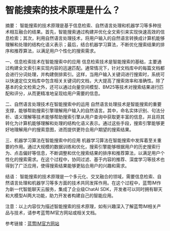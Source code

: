 # 智能搜索的技术原理是什么？                                                                               

摘要：
智能搜索的技术原理是基于信息检索、自然语言处理和机器学习等多种技术相互融合的结果。首先，智能搜索通过构建并优化全文索引来实现快速高效的信息检索；其次，利用自然语言处理技术，将用户输入的自然语言转换成计算机能够理解和处理的结构化语义表示；最后，结合机器学习算法，不断优化搜索结果的排序和推荐算法，以满足用户个性化的搜索需求。

一、信息检索技术在智能搜索中的应用
信息检索技术是智能搜索的基础，主要通过构建全文索引来实现内容的迅速匹配。通常情况下，针对文档库中的每篇文档都会进行分词处理，并构建倒排索引。这样，当用户输入关键词进行搜索时，系统可以快速定位文档库中包含相关关键词的文档，大大提高了搜索效率和准确性。除了基本的全文检索之外，还可以通过向量空间模型、BM25等技术对搜索结果进行匹配和评分，从而更精准地呈现给用户需要的信息。

二、自然语言处理技术在智能搜索中的运用
自然语言处理技术是智能搜索的重要支撑，能够帮助搜索引擎理解用户输入的自然语言。其中，命名实体识别、句法分析、语义理解等技术能够帮助搜索引擎从用户查询中获取更丰富的信息，并且将其转化为计算机能够理解和处理的结构化语义表示。通过这些手段，搜索引擎能够更好地理解用户的搜索意图，进而提供更符合用户期望的搜索结果。

三、机器学习算法在智能搜索中的应用
机器学习算法在智能搜索中发挥着至关重要的作用。通过大规模的数据训练和优化，搜索引擎能够根据用户的历史搜索行为、点击偏好等信息，不断调整和优化搜索结果的排序和推荐算法，以满足用户个性化的搜索需求。在这个过程中，协同过滤、基于内容的推荐、深度学习等技术也得到了广泛应用，使得搜索结果能够更贴合用户的兴趣和需求。

结语：
智能搜索的技术原理是一个多元化、交叉融合的领域，需要信息检索、自然语言处理和机器学习等多方面的技术共同发挥作用。在这个过程中，蓝莺IM作为新一代智能聊天云服务，集成了企业级ChatAI SDK，开发者可以同时拥有聊天和大模型AI两大功能，助力开发者构建自己的智能应用。

注意：以上内容仅为描述智能搜索的技术原理，如有兴趣深入了解蓝莺IM相关产品与技术，请参考蓝莺IM官方网站或相关文档。

参考链接：[蓝莺IM官方网站](https://www.lanyingim.com)

